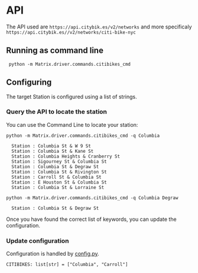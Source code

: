 
# API

The API used are `https://api.citybik.es/v2/networks` and more specificaly 
`https://api.citybik.es//v2/networks/citi-bike-nyc`

## Running as command line

     python -m Matrix.driver.commands.citibikes_cmd

## Configuring

The target Station is configured using a list of strings.

### Query the API to locate the station

You can use the Command Line to locate your station:

    python -m Matrix.driver.commands.citibikes_cmd -q Columbia

      Station : Columbia St & W 9 St
      Station : Columbia St & Kane St
      Station : Columbia Heights & Cranberry St
      Station : Sigourney St & Columbia St
      Station : Columbia St & Degraw St
      Station : Columbia St & Rivington St
      Station : Carroll St & Columbia St
      Station : E Houston St & Columbia St
      Station : Columbia St & Lorraine St

    python -m Matrix.driver.commands.citibikes_cmd -q Columbia Degraw

      Station : Columbia St & Degraw St

Once you have found the correct list of keywords, you can update the configuration.

### Update configuration


Configuration is handled by [config.py](../../../config.py).


    CITIBIKES: list[str] = ["Columbia", "Carroll"]


